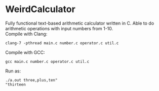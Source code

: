 # WeirdCalculator

Fully functional text-based arithmetic calculator written in C.
Able to do arithmetic operations with input numbers from 1-10.
<br>
Compile with Clang:
```
clang-7 -pthread main.c number.c operator.c util.c
```
Compile with GCC:
```
gcc main.c number.c operator.c util.c
```
Run as:
```
./a.out three,plus,ten"
"thirteen
```

